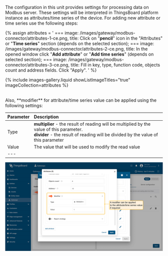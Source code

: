 The configuration in this unit provides settings for processing data on Modbus server. These settings will be interpreted in ThingsBoard platform instance as attributes/time series of the device. For adding new attribute or time series use the following steps:

{% assign attributes = '
    ===
        image: /images/gateway/modbus-connector/attributes-1-ce.png,
        title: Click on "**pencil**" icon in the "Attributes" or "**Time series**" section (depends on the selected section);
    ===
        image: /images/gateway/modbus-connector/attributes-2-ce.png,
        title: In the opened window click "**Add attribute**" or "**Add time series**" (depends on selected section);
    ===
        image: /images/gateway/modbus-connector/attributes-3-ce.png,
        title: Fill in key, type, function code, objects count and address fields. Click "Apply".
'
%}

{% include images-gallery.liquid showListImageTitles="true" imageCollection=attributes %}

<br>
Also, **modifier** for attribute/time series value can be applied using the following settings:

| **Parameter** | **Description**                                                                                                                                                                  |
|:--------------|:---------------------------------------------------------------------------------------------------------------------------------------------------------------------------------
| Type          | **multiplier** - the result of reading will be multiplied by the value of this parameter. <br>**divider** - the result of reading will be divided by the value of this parameter |
| Value         | The value that will be used to modify the read value                                                                                                                             | 
| ---           

![image](/images/gateway/modbus-connector/modifier.png)